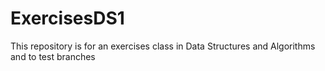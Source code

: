 # ExercisesDS1
This repository is for an exercises class in Data Structures and Algorithms and to test branches
